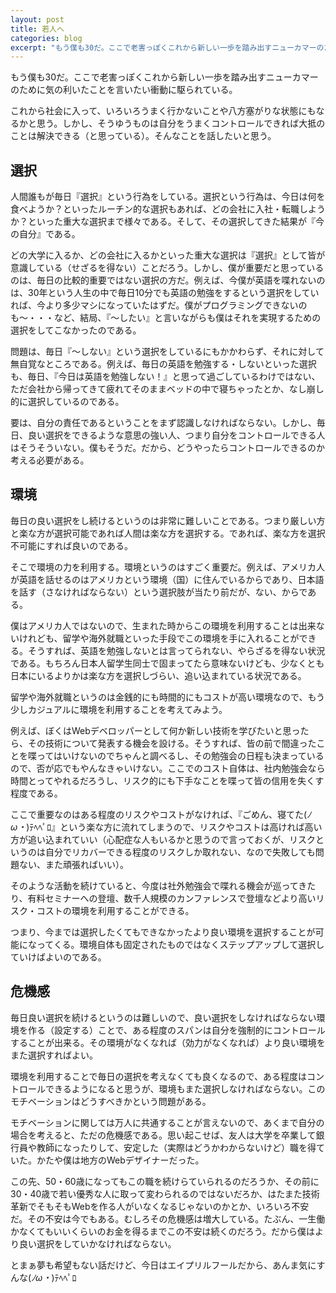 ```yaml
---
layout: post
title: 若人へ
categories: blog
excerpt: "もう僕も30だ。ここで老害っぽくこれから新しい一歩を踏み出すニューカマーのために気の利いたことでも言いたい衝動に駆られている。"
---
```


もう僕も30だ。ここで老害っぽくこれから新しい一歩を踏み出すニューカマーのために気の利いたことを言いたい衝動に駆られている。

これから社会に入って、いろいろうまく行かないことや八方塞がりな状態にもなるかと思う。しかし、そうゆうものは自分をうまくコントロールできれば大抵のことは解決できる（と思っている）。そんなことを話したいと思う。

## 選択

人間誰もが毎日『選択』という行為をしている。選択という行為は、今日は何を食べようか？といったルーチン的な選択もあれば、どの会社に入社・転職しようか？といった重大な選択まで様々である。そして、その選択してきた結果が『今の自分』である。

どの大学に入るか、どの会社に入るかといった重大な選択は『選択』として皆が意識している（せざるを得ない）ことだろう。しかし、僕が重要だと思っているのは、毎日の比較的重要ではない選択の方だ。例えば、今僕が英語を喋れないのは、30年という人生の中で毎日10分でも英語の勉強をするという選択をしていれば、今より多少マシになっていたはずだ。僕がプログラミングできないのも〜・・・など、結局、『〜したい』と言いながらも僕はそれを実現するための選択をしてこなかったのである。

問題は、毎日『〜しない』という選択をしているにもかかわらず、それに対して無自覚なところである。例えば、毎日の英語を勉強する・しないといった選択も、毎日、『今日は英語を勉強しない！』と思って過ごしているわけではない、ただ会社から帰ってきて疲れてそのままベッドの中で寝ちゃったとか、なし崩し的に選択しているのである。

要は、自分の責任であるということをまず認識しなければならない。しかし、毎日、良い選択をできるような意思の強い人、つまり自分をコントロールできる人はそうそういない。僕もそうだ。だから、どうやったらコントロールできるのか考える必要がある。

## 環境

毎日の良い選択をし続けるというのは非常に難しいことである。つまり厳しい方と楽な方が選択可能であれば人間は楽な方を選択する。であれば、楽な方を選択不可能にすれば良いのである。

そこで環境の力を利用する。環境というのはすごく重要だ。例えば、アメリカ人が英語を話せるのはアメリカという環境（国）に住んでいるからであり、日本語を話す（さなければならない）という選択肢が当たり前だが、ない、からである。

僕はアメリカ人ではないので、生まれた時からこの環境を利用することは出来ないけれども、留学や海外就職といった手段でこの環境を手に入れることができる。そうすれば、英語を勉強しないとは言ってられない、やらざるを得ない状況である。もちろん日本人留学生同士で固まってたら意味ないけども、少なくとも日本にいるよりかは楽な方を選択しづらい、追い込まれている状況である。

留学や海外就職というのは金銭的にも時間的にもコストが高い環境なので、もう少しカジュアルに環境を利用することを考えてみよう。

例えば、ぼくはWebデベロッパーとして何か新しい技術を学びたいと思ったら、その技術について発表する機会を設ける。そうすれば、皆の前で間違ったことを喋ってはいけないのでちゃんと調べるし、その勉強会の日程も決まっているので、否が応でもやんなきゃいけない。ここでのコスト自体は、社内勉強会なら時間とってやれるだろうし、リスク的にも下手なことを喋って皆の信用を失くす程度である。

ここで重要なのはある程度のリスクやコストがなければ、『ごめん、寝てた(*ﾉω・*)ﾃﾍﾍﾟﾛ』という楽な方に流れてしまうので、リスクやコストは高ければ高い方が追い込まれていい（心配症な人もいるかと思うので言っておくが、リスクというのは自分でリカバーできる程度のリスクしか取れない、なので失敗しても問題ない、また頑張ればいい）。

そのような活動を続けていると、今度は社外勉強会で喋れる機会が巡ってきたり、有料セミナーへの登壇、数千人規模のカンファレンスで登壇などより高いリスク・コストの環境を利用することができる。

つまり、今までは選択したくてもできなかったより良い環境を選択することが可能になってくる。環境自体も固定されたものではなくステップアップして選択していけばよいのである。

## 危機感

毎日良い選択を続けるというのは難しいので、良い選択をしなければならない環境を作る（設定する）ことで、ある程度のスパンは自分を強制的にコントロールすることが出来る。その環境がなくなれば（効力がなくなれば）より良い環境をまた選択すればよい。

環境を利用することで毎日の選択を考えなくても良くなるので、ある程度はコントロールできるようになると思うが、環境もまた選択しなければならない。このモチベーションはどうすべきかという問題がある。

モチベーションに関しては万人に共通することが言えないので、あくまで自分の場合を考えると、ただの危機感である。思い起こせば、友人は大学を卒業して銀行員や教師になったりして、安定した（実際はどうかわからないけど）職を得ていた。かたや僕は地方のWebデザイナーだった。

この先、50・60歳になってもこの職を続けらていられるのだろうか、その前に30・40歳で若い優秀な人に取って変わられるのではないだろか、はたまた技術革新でそもそもWebを作る人がいなくなるじゃないのかとか、いろいろ不安だ。その不安は今でもある。むしろその危機感は増大している。たぶん、一生働かなくてもいいくらいのお金を得るまでこの不安は続くのだろう。だから僕はより良い選択をしていかなければならない。

とまぁ夢も希望もない話だけど、今日はエイプリルフールだから、あんま気にすんな(*ﾉω・*)ﾃﾍﾍﾟﾛ